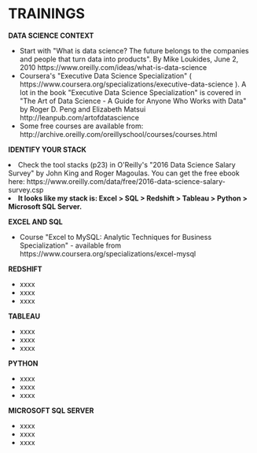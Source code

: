 # TRAININGS


<b>DATA SCIENCE CONTEXT</b>

<ul>
<li>Start with "What is data science? The future belongs to the companies and people that turn data into products". By Mike Loukides, June 2, 2010 https://www.oreilly.com/ideas/what-is-data-science </li>


<li>Coursera's "Executive Data Science Specialization" ( https://www.coursera.org/specializations/executive-data-science ). A lot in the book "Executive Data Science Specialization"  is covered in "The Art of Data Science - A Guide for Anyone Who Works with Data" by Roger D. Peng and Elizabeth Matsui http://leanpub.com/artofdatascience  </li>


<li>Some free courses are available from: http://archive.oreilly.com/oreillyschool/courses/courses.html  </li>

</ul>





<b>IDENTIFY YOUR STACK</b>

 <li>Check the tool stacks (p23) in O'Reilly's "2016 Data Science Salary Survey" by John King and Roger Magoulas. You can get the free ebook here: https://www.oreilly.com/data/free/2016-data-science-salary-survey.csp  </li>

 <li><b>It looks like my stack is: Excel > SQL > Redshift > Tableau > Python > Microsoft SQL Server.</b> </li>


<b>EXCEL AND SQL</b>
<ul>
<li>Course "Excel to MySQL: Analytic Techniques for Business Specialization" - available from https://www.coursera.org/specializations/excel-mysql  </li>
</ul>


<b>REDSHIFT</b>

<ul><li> xxxx </li>
<li> xxxx </li>
<li> xxxx </li></ul>

<b>TABLEAU</b>

<ul><li> xxxx </li>
<li> xxxx </li>
<li> xxxx </li></ul>

<b>PYTHON</b>

<ul><li> xxxx </li>
<li> xxxx </li>
<li> xxxx </li></ul>

<b>MICROSOFT SQL SERVER</b>

<ul><li> xxxx </li>
<li> xxxx </li>
<li> xxxx </li></ul>





